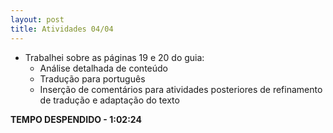 ```yaml
---
layout: post
title: Atividades 04/04
---
```


- Trabalhei sobre as páginas 19 e 20 do guia:
	- Análise detalhada de conteúdo
	- Tradução para português
	- Inserção de comentários para atividades posteriores de refinamento de tradução e adaptação do texto

**TEMPO DESPENDIDO - 1:02:24**

